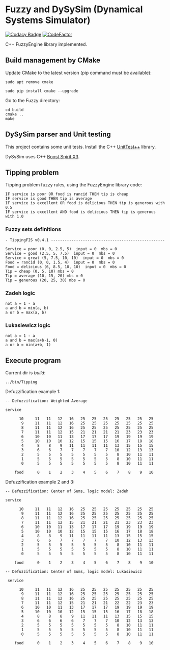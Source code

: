 # Fuzzy and DySySim (Dynamical Systems Simulator)

[![Codacy Badge](https://api.codacy.com/project/badge/Grade/bf89c5a36cb9439182fa7d20216c0973)](https://www.codacy.com/project/josokw/Fuzzy/dashboard?utm_source=github.com&amp;utm_medium=referral&amp;utm_content=josokw/Fuzzy&amp;utm_campaign=Badge_Grade_Dashboard)
[![CodeFactor](https://www.codefactor.io/repository/github/josokw/fuzzy/badge)](https://www.codefactor.io/repository/github/josokw/fuzzy)

C++ FuzzyEngine library implemented.

## Build management by CMake

Update CMake to the latest version (pip command must be available):

    sudo apt remove cmake

    sudo pip install cmake --upgrade

Go to the Fuzzy directory:

    cd build
    cmake ..
    make

## DySySim parser and Unit testing

This project contains some unit tests.
Install the C++ [UnitTest++](https://github.com/unittest-cpp/unittest-cpp) library.

DySySim uses C++ [Boost Spirit X3](https://www.boost.org/doc/libs/develop/libs/spirit/doc/x3/html/index.html).

## Tipping problem

Tipping problem fuzzy rules, using the FuzzyEngine library code:

    IF service is poor OR food is rancid THEN tip is cheap
    IF service is good THEN tip is average
    IF service is excellent OR food is delicious THEN tip is generous with 0.5
    IF service is excellent AND food is delicious THEN tip is generous with 1.0

### Fuzzy sets definitions

    - TippingFIS v0.4.1 --------------------------------------------------

    Service = poor (0, 0, 2.5, 5)  input = 0  mbs = 0
    Service = good (2.5, 5, 7.5)  input = 0  mbs = 0
    Service = great (5, 7.5, 10, 10)  input = 0  mbs = 0
    Food = rancid (0, 0, 1.5, 4)  input = 0  mbs = 0
    Food = delicious (6, 8.5, 10, 10)  input = 0  mbs = 0
    Tip = cheap (0, 5, 10) mbs = 0
    Tip = average (10, 15, 20) mbs = 0
    Tip = generous (20, 25, 30) mbs = 0

### Zadeh logic

    not a = 1 - a
    a and b = min(a, b)
    a or b = max(a, b)

### Lukasiewicz logic

    not a = 1 - a
    a and b = max(a+b-1, 0)
    a or b = min(a+b, 1)

## Execute program

Current dir is *build*:

    ../bin/Tipping

Defuzzification example 1:

    -- Defuzzification: Weighted Average

    service

          10     11   11   12   16   25   25   25   25   25   25   25
           9     11   11   12   16   25   25   25   25   25   25   25
           8     11   11   12   16   25   25   25   25   25   25   25
           7     11   11   12   15   21   21   21   21   23   23   23
           6     10   10   11   13   17   17   17   19   19   19   19
           5     10   10   10   12   15   15   15   16   17   18   18
           4      8    8    9   11   11   11   11   13   15   15   15
           3      6    6    7    7    7    7    7   10   12   13   13
           2      5    5    5    5    5    5    5    8   10   11   11
           1      5    5    5    5    5    5    5    8   10   11   11
           0      5    5    5    5    5    5    5    8   10   11   11

        food      0    1    2    3    4    5    6    7    8    9   10

Defuzzification example 2 and 3:

    -- Defuzzification: Center of Sums, logic model: Zadeh

    service

          10     11   11   12   16   25   25   25   25   25   25   25
           9     11   11   12   16   25   25   25   25   25   25   25
           8     11   11   12   16   25   25   25   25   25   25   25
           7     11   11   12   15   21   21   21   21   23   23   23
           6     10   10   11   13   17   17   17   19   19   19   19
           5     10   10   10   12   15   15   15   16   17   18   18
           4      8    8    9   11   11   11   11   13   15   15   15
           3      6    6    7    7    7    7    7   10   12   13   13
           2      5    5    5    5    5    5    5    8   10   11   11
           1      5    5    5    5    5    5    5    8   10   11   11
           0      5    5    5    5    5    5    5    8   10   11   11

        food      0    1    2    3    4    5    6    7    8    9   10

    -- Defuzzification: Center of Sums, logic model: Lukasiewicz

     service

          10     11   11   12   16   25   25   25   25   25   25   25
           9     11   11   12   16   25   25   25   25   25   25   25
           8     11   11   12   16   25   25   25   25   25   25   25
           7     11   11   12   15   21   21   21   22   22   23   23
           6     10   10   11   13   17   17   17   19   19   19   19
           5     10   10   10   12   15   15   15   16   17   18   18
           4      8    8    8    9   11   11   11   13   15   15   15
           3      6    6    6    6    7    7    7   10   12   13   13
           2      5    5    5    5    5    5    5    8   10   11   11
           1      5    5    5    5    5    5    5    8   10   11   11
           0      5    5    5    5    5    5    5    8   10   11   11

        food      0    1    2    3    4    5    6    7    8    9   10
